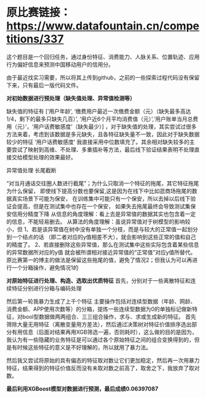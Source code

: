 # 原比赛链接：https://www.datafountain.cn/competitions/337
这个题目是一个回归任务，通过身份特征、消费能力、人脉关系、位置轨迹、应用行为偏好信息来预测中国移动用户的信用分。

由于最近找实习需要，所以将其上传到github，之前的一些探索过程代码没有保留下来，只有最后一版代码文件。



**对初始数据进行预处理（缺失值处理、异常值检测等）**

缺失值的特征有 [‘用户年龄’, ‘缴费用户最近一次缴费金额（元）（缺失最多高达1/4，剩下的最多只缺失几百）’, ‘用户近6个月平均消费值（元）’,‘用户账单当月总费用（元）’，‘用户话费敏感度’（缺失最少）] ，对于缺失值的处理，其实尝试过很多方法来着，考虑到该数据是多元缺失，且各特征缺失量不一致，因此对于缺失数据较少的特征 ‘用户话费敏感度’ 我直接采用中位数填充了。其余相对缺失较多的主要尝试了映射到高维、不处理、多重插补等方法，最后线下验证结果表明不处理直接交给模型处理的效果最好。

异常值处理
长尾截断

“对当月通话交往圈人数进行截尾”；为什么只取消一个特征的拖尾，其它特征拖尾为什么保留，
即使线下提高分数也要保留,这是因为在线下中比如逛商场拖尾的数据真实场景下可能为保安，
在训练集中可能只有一个保安，所以去掉以后线下验证会提高，但是在测试集中也存在一个保安，
如果失去拖尾最终会导致测试集保安信用分精度下降 
从信息的角度理解：看上去是异常值的数据其实也包含着一定的信息，不能轻易删去。
从算法的角度理解：虽说异常值对于树模型的影响较小，但
1、若是该异常值在树中没有单独一个分枝，而是与较大的正常值一起划分到一个结点的话
（即二者对应的y值相差不大），就会影响到这些正常的值和自己的精度了。
2、若直接删除这些异常值，那么在测试集中这些实际包含着某些信息的异常数据所对应的y值
就会被所谓相对接近异常值的“正常值”对应y值所替代。
原比赛第一的博主的做法是保留这些拖尾的值，避免了情况2；但我认为可以再进行一个分箱操作，避免情况1的

**对原始特征进行处理、构造、选取出优质特征**
首先，分别对于一些离散特征和连续特征分别进行分箱与编码处理

然后第一轮我暴力生成了上千个特征
主要操作包括对连续型数据（年龄、网龄、消费金额、APP使用次数等）的分箱，提炼一些连续型数据为0的单独标记做新特征，对bool型数据做两两组合、三三组合操作，求与、求或生成新的特征。
首先筛除大量无用特征（离散变量用方差法），然后通过决策树对特征价值排序选出部分有用信息（后面对结果再用XGB筛选一遍，否则耗时），这么做的目的是因为，我认为有一些隐藏的业务特征是可以通过各个原始特征之间的组合变换得到的，但是有时候这些特征的意义是不好理解的，所以就用了暴力法。

然后我又尝试将原始的具有偏态的特征取对数让它们更加稳定，然后再一次用暴力特征，结果得到的特征价值反而没有未取对数之前高了，取舍之下，我放弃了取对数。

**最后利用XGBoost模型对数据进行预测，最后成绩0.06397087**
